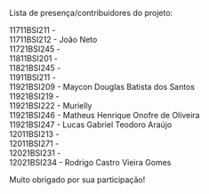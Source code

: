 Lista de presença/contribuidores do projeto:

11711BSI211 - <br/>
11711BSI212 - João Neto<br/>
11721BSI245 - <br/>
11811BSI201 - <br/>
11821BSI245 - <br/>
11911BSI211 - <br/>
11921BSI209 - Maycon Douglas Batista dos Santos <br/>
11921BSI219 - <br/>
11921BSI222 - Murielly<br/>
11921BSI246 - Matheus Henrique Onofre de Oliveira<br/>
11921BSI247 - Lucas Gabriel Teodoro Araújo<br/>
12011BSI213 - <br/>
12011BSI271 - <br/>
12021BSI231 - <br/>
12021BSI234 - Rodrigo Castro Vieira Gomes <br/> 

Muito obrigado por sua participação!
